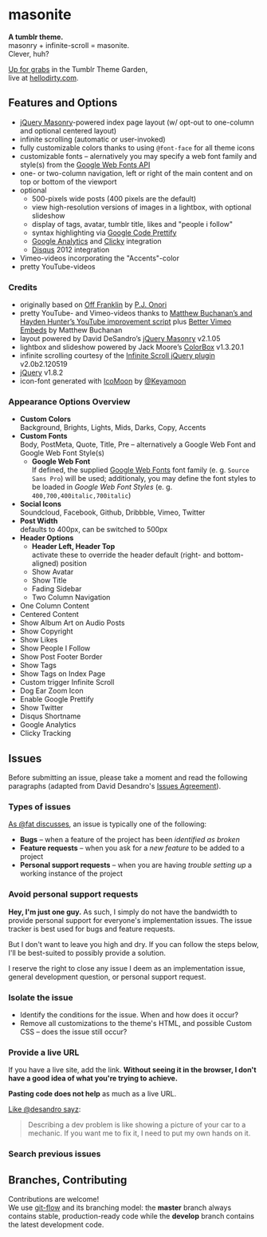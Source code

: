 # masonite

**A tumblr theme.**  
masonry + infinite-scroll = masonite.  
Clever, huh?

[Up for grabs](http://www.tumblr.com/theme/34822) in the Tumblr Theme Garden,  
live at [hellodirty.com](http://hellodirty.com).

## Features and Options

* [jQuery Masonry](http://masonry.desandro.com/)-powered index page layout (w/ opt-out to one-column and optional centered layout)
* infinite scrolling (automatic or user-invoked)
* fully customizable colors thanks to using `@font-face` for all theme icons
* customizable fonts – alernatively you may specify a web font family and style(s) from the [Google Web Fonts API](http://www.google.com/webfonts)
* one- or two-column navigation, left or right of the main content and on top or bottom of the viewport
* optional
  *  500-pixels wide posts (400 pixels are the default)
  *  view high-resolution versions of images in a lightbox, with optional slideshow
  *  display of tags, avatar, tumblr title, likes and "people i follow"
  *  syntax highlighting via [Google Code Prettify](http://code.google.com/p/google-code-prettify/)
  *  [Google Analytics](http://www.google.com/analytics/) and [Clicky](http://getclicky.com/) integration
  *  [Disqus](http://disqus.com/) 2012 integration
* Vimeo-videos incorporating the "Accents"-color
* pretty YouTube-videos

### Credits

* originally based on [Off Franklin](http://somerandomdude.com/projects/off-franklin-tumblr-theme/) by [P.J. Onori](http://somerandomdude.com/)
* pretty YouTube- and Vimeo-videos thanks to [Matthew Buchanan’s and Hayden Hunter’s YouTube improvement script](http://matthewbuchanan.name/post/451892574/widescreen-youtube-embeds) plus [Better Vimeo Embeds](http://mattbu.ch/tumblr/vimeo-embeds/) by Matthew Buchanan
* layout powered by David DeSandro’s [jQuery Masonry](http://masonry.desandro.com/) v2.1.05
* lightbox and slideshow powered by Jack Moore’s [ColorBox](http://jacklmoore.com/colorbox/) v1.3.20.1
* infinite scrolling courtesy of the [Infinite Scroll jQuery plugin](http://www.infinite-scroll.com) v2.0b2.120519
* [jQuery](http://jquery.com/) v1.8.2
* icon-font generated with [IcoMoon](http://icomoon.io/) by [@Keyamoon](http://twitter.com/keyamoon/)

### Appearance Options Overview

* **Custom Colors**  
  Background, Brights, Lights, Mids, Darks, Copy, Accents
* **Custom Fonts**  
  Body, PostMeta, Quote, Title, Pre – alternatively a Google Web Font and Google Web Font Style(s)
  * **Google Web Font**  
    If defined, the supplied [Google Web Fonts](http://www.google.com/webfonts) font family (e. g. `Source Sans Pro`) will be used; additionaly, you may define the font styles to be loaded in _Google Web Font Styles_ (e. g. `400,700,400italic,700italic`)
* **Social Icons**  
  Soundcloud, Facebook, Github, Dribbble, Vimeo, Twitter
* **Post Width**  
  defaults to 400px, can be switched to 500px
* **Header Options**
  * **Header Left, Header Top**  
    activate these to override the header default (right- and bottom-aligned) position
  * Show Avatar
  * Show Title
  * Fading Sidebar
  * Two Column Navigation
* One Column Content
* Centered Content
* Show Album Art on Audio Posts
* Show Copyright
* Show Likes
* Show People I Follow
* Show Post Footer Border
* Show Tags
* Show Tags on Index Page
* Custom trigger Infinite Scroll
* Dog Ear Zoom Icon
* Enable Google Prettify
* Show Twitter
* Disqus Shortname
* Google Analytics
* Clicky Tracking

## Issues

Before submitting an issue, please take a moment and read the following paragraphs (adapted from David Desandro's [Issues Agreement](https://github.com/desandro/issues-agreement/)).

### Types of issues

[As @fat discusses](http://wordsbyf.at/2012/02/13/creating-issues/), an issue is typically one of the following:

* **Bugs** – when a feature of the project has been _identified as broken_
* **Feature requests** – when you ask for a _new feature_ to be added to a project
* **Personal support requests** – when you are having _trouble setting up_ a working instance of the project

### Avoid personal support requests

**Hey, I'm just one guy.** As such, I simply do not have the bandwidth to provide personal support for everyone's implementation issues. The issue tracker is best used for bugs and feature requests. 

But I don't want to leave you high and dry. If you can follow the steps below, I'll be best-suited to possibly provide a solution.

I reserve the right to close any issue I deem as an implementation issue, general development question, or personal support request.

### Isolate the issue

* Identify the conditions for the issue. When and how does it occur?
* Remove all customizations to the theme's HTML, and possible Custom CSS – does the issue still occur?

### Provide a live URL

If you have a live site, add the link. **Without seeing it in the browser, I don't have a good idea of what you're trying to achieve.**

**Pasting code does not help** as much as a live URL.

[Like @desandro sayz](http://twitter.com/desandro/status/105371678204366848):

> Describing a dev problem is like showing a picture of your car to a mechanic. If you want me to fix it, I need to put my own hands on it. 

### Search previous issues


## Branches, Contributing

Contributions are welcome!  
We use [git-flow](https://github.com/nvie/gitflow) and its branching model: the **master** branch always contains stable, production-ready code while the **develop** branch contains the latest development code.
